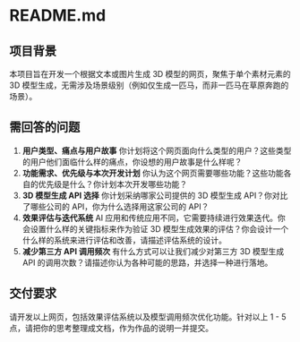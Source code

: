 # README.md

## 项目背景
本项目旨在开发一个根据文本或图片生成 3D 模型的网页，聚焦于单个素材元素的 3D 模型生成，无需涉及场景级别（例如仅生成一匹马，而非一匹马在草原奔跑的场景）。

## 需回答的问题
1. **用户类型、痛点与用户故事**
   你计划将这个网页面向什么类型的用户？这些类型的用户他们面临什么样的痛点，你设想的用户故事是什么样呢？
2. **功能需求、优先级与本次开发计划**
   你认为这个网页需要哪些功能？这些功能各自的优先级是什么？你计划本次开发哪些功能？
3. **3D 模型生成 API 选择**
   你计划采纳哪家公司提供的 3D 模型生成 API？你对比了哪些公司的 API，你为什么选择用这家公司的 API？
4. **效果评估与迭代系统**
   AI 应用和传统应用不同，它需要持续进行效果迭代。你会设置什么样的关键指标来作为验证 3D 模型生成效果的评估？你会设计一个什么样的系统来进行评估和改善，请描述评估系统的设计。
5. **减少第三方 API 调用频次**
   有什么方式可以让我们减少对第三方 3D 模型生成 API 的调用次数？请描述你认为各种可能的思路，并选择一种进行落地。

## 交付要求
请开发以上网页，包括效果评估系统以及模型调用频次优化功能。针对以上 1 - 5 点，请把你的思考整理成文档，作为作品的说明一并提交。